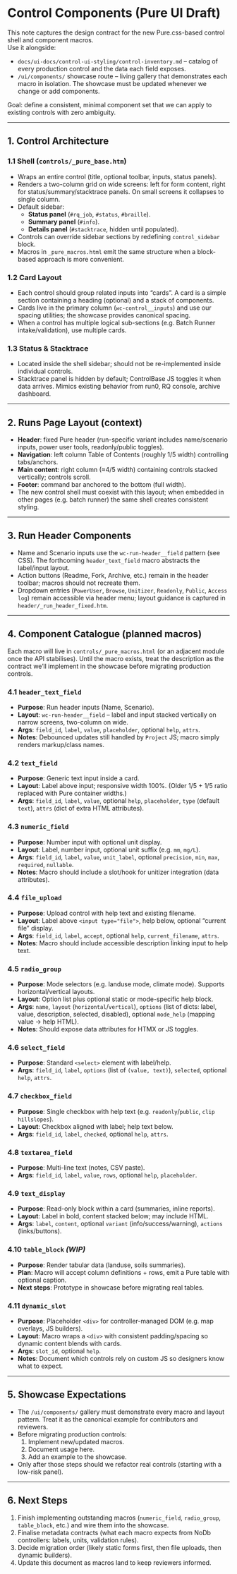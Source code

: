 # Control Components (Pure UI Draft)

This note captures the design contract for the new Pure.css-based control shell and component macros.  
Use it alongside:
- `docs/ui-docs/control-ui-styling/control-inventory.md` – catalog of every production control and the data each field exposes.
- `/ui/components/` showcase route – living gallery that demonstrates each macro in isolation. The showcase must be updated whenever we change or add components.

Goal: define a consistent, minimal component set that we can apply to existing controls with zero ambiguity.

---

## 1. Control Architecture

### 1.1 Shell (`controls/_pure_base.htm`)
- Wraps an entire control (title, optional toolbar, inputs, status panels).
- Renders a two-column grid on wide screens: left for form content, right for status/summary/stacktrace panels. On small screens it collapses to single column.
- Default sidebar:
  - **Status panel** (`#rq_job`, `#status`, `#braille`).
  - **Summary panel** (`#info`).
  - **Details panel** (`#stacktrace`, hidden until populated).
- Controls can override sidebar sections by redefining `control_sidebar` block.
- Macros in `_pure_macros.html` emit the same structure when a block-based approach is more convenient.

### 1.2 Card Layout
- Each control should group related inputs into “cards”. A card is a simple section containing a heading (optional) and a stack of components.
- Cards live in the primary column (`wc-control__inputs`) and use our spacing utilities; the showcase provides canonical spacing.
- When a control has multiple logical sub-sections (e.g. Batch Runner intake/validation), use multiple cards.

### 1.3 Status & Stacktrace
- Located inside the shell sidebar; should not be re-implemented inside individual controls.
- Stacktrace panel is hidden by default; ControlBase JS toggles it when data arrives. Mimics existing behavior from run0, RQ console, archive dashboard.

---

## 2. Runs Page Layout (context)
- **Header**: fixed Pure header (run-specific variant includes name/scenario inputs, power user tools, readonly/public toggles).
- **Navigation**: left column Table of Contents (roughly 1/5 width) controlling tabs/anchors.
- **Main content**: right column (≈4/5 width) containing controls stacked vertically; controls scroll.
- **Footer**: command bar anchored to the bottom (full width).
- The new control shell must coexist with this layout; when embedded in other pages (e.g. batch runner) the same shell creates consistent styling.

---

## 3. Run Header Components
- Name and Scenario inputs use the `wc-run-header__field` pattern (see CSS). The forthcoming `header_text_field` macro abstracts the label/input layout.
- Action buttons (Readme, Fork, Archive, etc.) remain in the header toolbar; macros should not recreate them.
- Dropdown entries (`PowerUser`, `Browse`, `Unitizer`, `Readonly`, `Public`, `Access log`) remain accessible via header menu; layout guidance is captured in `header/_run_header_fixed.htm`.

---

## 4. Component Catalogue (planned macros)
Each macro will live in `controls/_pure_macros.html` (or an adjacent module once the API stabilises). Until the macro exists, treat the description as the contract we’ll implement in the showcase before migrating production controls.

### 4.1 `header_text_field`
- **Purpose**: Run header inputs (Name, Scenario).
- **Layout**: `wc-run-header__field` – label and input stacked vertically on narrow screens, two-column on wide.
- **Args**: `field_id`, `label`, `value`, `placeholder`, optional `help`, `attrs`.
- **Notes**: Debounced updates still handled by `Project` JS; macro simply renders markup/class names.

### 4.2 `text_field`
- **Purpose**: Generic text input inside a card.
- **Layout**: Label above input; responsive width 100%. (Older 1/5 + 1/5 ratio replaced with Pure container widths.)
- **Args**: `field_id`, `label`, `value`, optional `help`, `placeholder`, `type` (default `text`), `attrs` (dict of extra HTML attributes).

### 4.3 `numeric_field`
- **Purpose**: Number input with optional unit display.
- **Layout**: Label, number input, optional unit suffix (e.g. `mm`, `mg/L`).
- **Args**: `field_id`, `label`, `value`, `unit_label`, optional `precision`, `min`, `max`, `required`, `nullable`.
- **Notes**: Macro should include a slot/hook for unitizer integration (data attributes).

### 4.4 `file_upload`
- **Purpose**: Upload control with help text and existing filename.
- **Layout**: Label above `<input type="file">`, help below, optional “current file” display.
- **Args**: `field_id`, `label`, `accept`, optional `help`, `current_filename`, `attrs`.
- **Notes**: Macro should include accessible description linking input to help text.

### 4.5 `radio_group`
- **Purpose**: Mode selectors (e.g. landuse mode, climate mode). Supports horizontal/vertical layouts.
- **Layout**: Option list plus optional static or mode-specific help block.
- **Args**: `name`, `layout` (`horizontal`/`vertical`), `options` (list of dicts: label, value, description, selected, disabled), optional `mode_help` (mapping value → help HTML).
- **Notes**: Should expose data attributes for HTMX or JS toggles.

### 4.6 `select_field`
- **Purpose**: Standard `<select>` element with label/help.
- **Args**: `field_id`, `label`, `options` (list of `(value, text)`), `selected`, optional `help`, `attrs`.

### 4.7 `checkbox_field`
- **Purpose**: Single checkbox with help text (e.g. `readonly`/`public`, `clip hillslopes`).
- **Layout**: Checkbox aligned with label; help text below.
- **Args**: `field_id`, `label`, `checked`, optional `help`, `attrs`.

### 4.8 `textarea_field`
- **Purpose**: Multi-line text (notes, CSV paste).
- **Args**: `field_id`, `label`, `value`, `rows`, optional `help`, `placeholder`.

### 4.9 `text_display`
- **Purpose**: Read-only block within a card (summaries, inline reports).
- **Layout**: Label in bold, content stacked below; may include HTML.
- **Args**: `label`, `content`, optional `variant` (info/success/warning), `actions` (links/buttons).

### 4.10 `table_block` *(WIP)*
- **Purpose**: Render tabular data (landuse, soils summaries).
- **Plan**: Macro will accept column definitions + rows, emit a Pure table with optional caption.
- **Next steps**: Prototype in showcase before migrating real tables.

### 4.11 `dynamic_slot`
- **Purpose**: Placeholder `<div>` for controller-managed DOM (e.g. map overlays, JS builders).
- **Layout**: Macro wraps a `<div>` with consistent padding/spacing so dynamic content blends with cards.
- **Args**: `slot_id`, optional `help`.
- **Notes**: Document which controls rely on custom JS so designers know what to expect.

---

## 5. Showcase Expectations
- The `/ui/components/` gallery must demonstrate every macro and layout pattern. Treat it as the canonical example for contributors and reviewers.
- Before migrating production controls:
  1. Implement new/updated macros.
  2. Document usage here.
  3. Add an example to the showcase.
- Only after those steps should we refactor real controls (starting with a low-risk panel).

---

## 6. Next Steps
1. Finish implementing outstanding macros (`numeric_field`, `radio_group`, `table_block`, etc.) and wire them into the showcase.
2. Finalise metadata contracts (what each macro expects from NoDb controllers: labels, units, validation rules).
3. Decide migration order (likely static forms first, then file uploads, then dynamic builders).
4. Update this document as macros land to keep reviewers informed.
